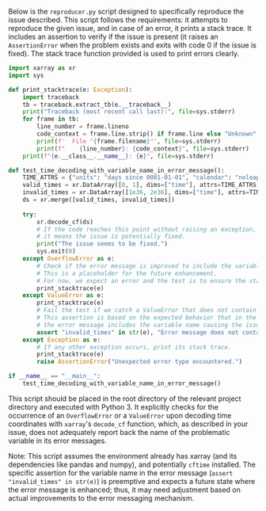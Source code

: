 Below is the `reproducer.py` script designed to specifically reproduce the issue described. This script follows the requirements: it attempts to reproduce the given issue, and in case of an error, it prints a stack trace. It includes an assertion to verify if the issue is present (it raises an `AssertionError` when the problem exists and exits with code 0 if the issue is fixed). The stack trace function provided is used to print errors clearly.

```python
import xarray as xr
import sys

def print_stacktrace(e: Exception):
    import traceback
    tb = traceback.extract_tb(e.__traceback__)
    print("Traceback (most recent call last):", file=sys.stderr)
    for frame in tb:
        line_number = frame.lineno
        code_context = frame.line.strip() if frame.line else "Unknown"
        print(f'  File "{frame.filename}"', file=sys.stderr)
        print(f"    {line_number}: {code_context}", file=sys.stderr)
    print(f"{e.__class__.__name__}: {e}", file=sys.stderr)

def test_time_decoding_with_variable_name_in_error_message():
    TIME_ATTRS = {"units": "days since 0001-01-01", "calendar": "noleap"}
    valid_times = xr.DataArray([0, 1], dims=["time"], attrs=TIME_ATTRS, name="valid_times")
    invalid_times = xr.DataArray([1e36, 2e36], dims=["time"], attrs=TIME_ATTRS, name="invalid_times")
    ds = xr.merge([valid_times, invalid_times])
    
    try:
        xr.decode_cf(ds)
        # If the code reaches this point without raising an exception,
        # it means the issue is potentially fixed.
        print("The issue seems to be fixed.")
        sys.exit(0)
    except OverflowError as e:
        # Check if the error message is improved to include the variable name.
        # This is a placeholder for the future enhancement.
        # For now, we expect an error and the test is to ensure the stack trace is printed.
        print_stacktrace(e)
    except ValueError as e:
        print_stacktrace(e)
        # Fail the test if we catch a ValueError that does not contain variable name information.
        # This assertion is based on the expected behavior that in the future,
        # the error message includes the variable name causing the issue.
        assert "invalid_times" in str(e), "Error message does not contain the variable name."
    except Exception as e:
        # If any other exception occurs, print its stack trace.
        print_stacktrace(e)
        raise AssertionError("Unexpected error type encountered.")

if __name__ == "__main__":
    test_time_decoding_with_variable_name_in_error_message()
```

This script should be placed in the root directory of the relevant project directory and executed with Python 3. It explicitly checks for the occurrence of an `OverflowError` or a `ValueError` upon decoding time coordinates with `xarray`'s `decode_cf` function, which, as described in your issue, does not adequately report back the name of the problematic variable in its error messages. 

Note: This script assumes the environment already has xarray (and its dependencies like pandas and numpy), and potentially `cftime` installed. The specific assertion for the variable name in the error message (`assert "invalid_times" in str(e)`) is preemptive and expects a future state where the error message is enhanced; thus, it may need adjustment based on actual improvements to the error messaging mechanism.